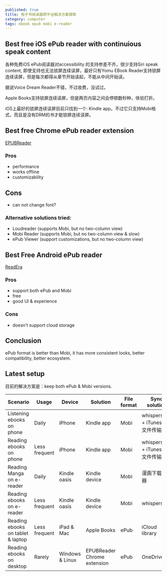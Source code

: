 ```yaml
---
published: true
title: 电子书阅读器跨平台解决方案探索
category: computer
tags: ebook epub mobi e-reader
---
```

## Best free iOS ePub reader with continuious speak content

各种免费iOS ePub阅读器对accessibility 的支持参差不齐，很少支持Siri speak content, 即使支持也无法锁屏连续读屏，最好只有Yomu EBook Reader支持锁屏连续读屏，但是每次都得从章节开始读起，不能从中间开始读。

据说Voice Dream Reader不错，不过收费，没试过。

Apple Books支持锁屏连续读屏，但是两页内容之间会停顿数秒种，体验打折。

iOS上最好的锁屏连续读屏目前只找到一个: Kindle app。不过它只支持Mobi格式，而且是没有DRM的书才能锁屏连续读屏。

## Best free Chrome ePub reader extension

[EPUBReader](https://chrome.google.com/webstore/detail/epubreader/jhhclmfgfllimlhabjkgkeebkbiadflb?hl=en)

### Pros

- performance
- works offline
- customizability

## Cons

- can not change font?

### Alternative solutions tried:

- Loudreader (supports Mobi, but no two-column view)
- Mobi Reader (supports Mobi, but no two-column view & slow)
- ePub Viewer (support customizations, but no two-column view)

## Best Free Android ePub reader

[ReadEra](https://play.google.com/store/apps/details?id=org.readera&hl=en_US&gl=US)

### Pros

- support both ePub and Mobi
- free
- good UI & experience

### Cons

- doesn't support cloud storage

## Conclusion

ePub format is better than Mobi, it has more consistent looks, better compatibility, better ecosystem.

## Latest setup

目前的解决方案是：keep both ePub & Mobi versions.

| Scenario                          | Usage         | Device          | Solution                    | File format | Sync solution                  |
| --------------------------------- | ------------- | --------------- | --------------------------- | ----------- | ------------------------------ |
| Listening ebooks on phone         | Daily         | iPhone          | Kindle app                  | Mobi        | whispersync + iTunes大文件传输 |
| Reading ebooks on phone           | Less frequent | iPhone          | Kindle app                  | Mobi        | whispersync + iTunes大文件传输 |
| Reading Manga on e-reader         | Daily         | Kindle oasis    | Kindle device               | Mobi        | 漫画下载服务器                 |
| Reading ebooks on e-reader        | Less frequent | Kindle oasis    | Kindle device               | Mobi        | whispersync                    |
| Reading ebooks on tablet & laptop | Less frequent | iPad & Mac      | Apple Books                 | ePub        | iCloud library                 |
| Reading ebooks on desktop         | Rarely        | Windows & Linux | EPUBReader Chrome extension | ePub        | OneDrive                       |

